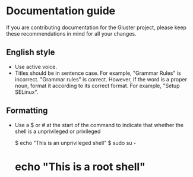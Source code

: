 # Documentation guide

If you are contributing documentation for the Gluster project, please keep
these recommendations in mind for all your changes.

## English style
* Use active voice.
* Titles should be in sentence case. For example, "Grammar Rules" is
  incorrect. "Grammar rules" is correct. However, if the word is a proper noun,
  format it according to its correct format. For example, "Setup SELinux".

## Formatting
* Use a $ or # at the start of the command to indicate that whether the shell
  is a unprivileged or privileged

    $ echo "This is an unprivileged shell"
    $ sudo su -
    # echo "This is a root shell"


